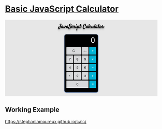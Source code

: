 # [Basic JavaScript Calculator](https://stephanlamoureux.github.io/calc/)

![calc](https://github.com/stephanlamoureux/calc/blob/master/images/calculator.jpg)

## Working Example

https://stephanlamoureux.github.io/calc/
